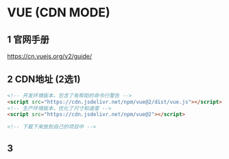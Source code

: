 # VUE (CDN MODE)

## 1 官网手册

https://cn.vuejs.org/v2/guide/

## 2 CDN地址 (2选1)

```html
<!-- 开发环境版本，包含了有帮助的命令行警告 -->
<script src="https://cdn.jsdelivr.net/npm/vue@2/dist/vue.js"></script>
<!-- 生产环境版本，优化了尺寸和速度 -->
<script src="https://cdn.jsdelivr.net/npm/vue@2"></script>

<!-- 下载下来放到自己的项目中 -->
```

## 3 

